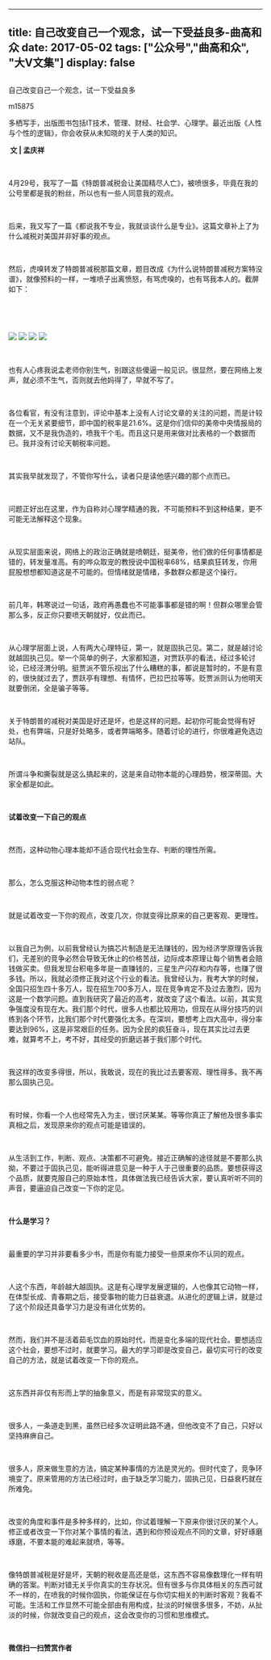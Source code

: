 
---
title:   自己改变自己一个观念，试一下受益良多-曲高和众
date: 2017-05-02
tags: ["公众号","曲高和众", "大V文集"]
display: false
---


## 



自己改变自己一个观念，试一下受益良多




m15875




多栖写手，出版图书包括IT技术，管理、财经、社会学、心理学。最近出版《人性与个性的逻辑》，你会收获从未知晓的关于人类的知识。


**&nbsp;文&nbsp;|&nbsp;孟庆祥**

&nbsp;

4月29号，我写了一篇《特朗普减税会让美国精尽人亡》，被喷很多，毕竟在我的公号里都是我的粉丝，所以也有一些人同意我的观点。

&nbsp;

后来，我又写了一篇《都说我不专业，我就谈谈什么是专业》。这篇文章补上了为什么减税对美国并非好事的观点。

&nbsp;

然后，虎嗅转发了特朗普减税那篇文章，题目改成《为什么说特朗普减税方案特没谱》，就像预料的一样，一堆喷子出离愤怒，有骂虎嗅的，也有骂我本人的。截屏如下：

&nbsp;

&nbsp;

<img data-s="300,640" data-type="png" src="http://mmbiz.qpic.cn/mmbiz_png/fxGMiaL5Zj1hYdK99ic5OibXRtO8nLhpMVbMoEvF8r46z3qQRfTIeMTqnQkUibXldU4E9fEyiaMmokkD0aMIeFyiaLXg/0?wx_fmt=png" style="" data-ratio="1.7777777777777777" data-w="1440"/>

<img data-s="300,640" data-type="png" src="http://mmbiz.qpic.cn/mmbiz_png/fxGMiaL5Zj1hYdK99ic5OibXRtO8nLhpMVbQMwiaSZlpcPpqfEkmCDVaDhlLsOiabumpqMIffVlficEnoUULBjtShlKw/0?wx_fmt=png" style="" data-ratio="1.7777777777777777" data-w="1440"/>

<img data-s="300,640" data-type="png" src="http://mmbiz.qpic.cn/mmbiz_png/fxGMiaL5Zj1hYdK99ic5OibXRtO8nLhpMVbfuF3j4lq7ic7qhwQ04bnZiboegqem1FcqIBvbMZpnjY9fhF5a4zXvOsw/0?wx_fmt=png" style="" data-ratio="1.7777777777777777" data-w="1440"/>

<img data-s="300,640" data-type="png" src="http://mmbiz.qpic.cn/mmbiz_png/fxGMiaL5Zj1hYdK99ic5OibXRtO8nLhpMVbGZe5KWpWjvqkrXlBgR7R7mMxJB3mSyyG5LzzmcX708m8d9IjfWrUYw/0?wx_fmt=png" style="" data-ratio="1.7777777777777777" data-w="1440"/>

&nbsp;

也有人心疼我说孟老师你别生气，别跟这些傻逼一般见识。很显然，要在网络上发声，就必须不生气，否则就去他妈得了，早就不写了。

&nbsp;

各位看官，有没有注意到，评论中基本上没有人讨论文章的关注的问题，而是计较在一个无关紧要细节，即中国的税率是21.6%。这是你们信仰的美帝中央情报局的数据，又不是我伪造的，喷我干个毛。而且这只是用来做对比表格的一个数据而已。我并没有讨论天朝税率问题。

&nbsp;

其实我早就发现了，不管你写什么，读者只是读他感兴趣的那个点而已。

&nbsp;

问题正好出在这里，作为自称对心理学精通的我，不可能预料不到这种结果，更不可能无法解释这个现象。

&nbsp;

从现实层面来说，网络上的政治正确就是喷朝廷，挺美帝，他们做的任何事情都是错的，转发量准高。有的哗众取宠的教授说中国税率68%，结果疯狂转发，你用屁股想想都知道这是不可能的。但情绪就是情绪，多数群众都是这个操行。

&nbsp;

前几年，韩寒说过一句话，政府再愚蠢也不可能事事都是错的啊！但群众哪里会管那么多，反正你只要喷天朝就好，仅此而已。

&nbsp;

从心理学层面上说，人有两大心理特征，第一，就是固执己见。第二，就是越讨论就越固执己见。举一个简单的例子，大家都知道，对贾跃亭的看法，经过多轮讨论，已经泾渭分明。挺贾派不管乐视出了什么糟糕的事，都说是暂时的，不是有意的，很快就过去了，贾跃亭有理想、有情怀，巴拉巴拉等等。贬贾派则认为他明天就要倒闭，全是骗子等等。

&nbsp;

关于特朗普的减税对美国是好还是坏，也是这样的问题。起初你可能会觉得有好处，也有弊端，只是好处略多，或者弊端略多。随着讨论的进行，你很难避免选边站队。

&nbsp;

所谓斗争和撕裂就是这么搞起来的，这是来自动物本能的心理趋势，根深蒂固。大家全都是如此。

&nbsp;

**试着改变一下自己的观点**

&nbsp;

然而，这种动物心理本能却不适合现代社会生存、判断的理性所需。

&nbsp;

那么，怎么克服这种动物本性的弱点呢？

&nbsp;

就是试着改变一下你的观点，改变几次，你就变得比原来的自己更客观、更理性。

&nbsp;

以我自己为例，以前我曾经认为搞芯片制造是无法赚钱的，因为经济学原理告诉我们，无差别的竞争必然会导致无休止的价格苦战，边际成本原理让每个销售者会赔钱做买卖。但我发现台积电多年是一直赚钱的，三星生产闪存和内存等，也赚了很多钱。所以，我就必须修正我对这个行业的看法。我曾经认为，我考大学的时候，全国只招生四十多万人，现在招生700多万人，现在竞争肯定不及过去激烈，因为这是一个数学问题。直到我研究了最近的高考，就改变了这个看法。以前，其实竞争强度没有现在大。我们那个时代，很多人也都比较用功，但现在从得分技巧的训练到各个环节，比我们那个时代要强化太多。在深圳，要想考上四大高中，得分率要达到96%，这是非常艰巨的任务。因为全民的疯狂奋斗，现在其实比过去更难，就算考不上，考不好，其经受的折磨远甚于我们那个时代。

&nbsp;

我这样的改变多得很，所以，我敢说，现在的我比过去要客观、理性得多。我不再那么固执己见。

&nbsp;

有时候，你看一个人也经常先入为主，很讨厌某某。等等你真正了解他及很多事实真相之后，发现原来你的观点可能是错误的。

&nbsp;

从生活到工作，判断、观点、决策都不可避免。接近正确解的途径就是不要那么执拗，不要过于固执己见，能听得进意见是一种于人于己很重要的品质。要想获得这个品质，就要克服自己的原始本性，具体做法我已经告诉大家，要认真听听不同的声音，要逼迫自己改变一下你的定见。

&nbsp;

**什么是学习？**

&nbsp;

最重要的学习并非要看多少书，而是你有能力接受一些原来你不认同的观点。

&nbsp;

人这个东西，年龄越大越固执。这是有心理学发展逻辑的，人也像其它动物一样，在体型长成、青春期之后，接受事物的能力日益衰退。从进化的逻辑上讲，就是过了这个阶段还具备学习力是没有进化优势的。

&nbsp;

然而，我们并不是活着茹毛饮血的原始时代，而是变化多端的现代社会。要想适应这个社会，要想不过时，就要学习。最大的学习即是改变自己，最切实可行的改变自己的方法，就是试着改变一下你的观点。

&nbsp;

这东西并非仅有形而上学的抽象意义，而是有非常现实的意义。

&nbsp;

很多人，一条道走到黑，虽然已经多次证明此路不通，但他改变不了自己，只好以坚持麻痹自己。

&nbsp;

很多人，原来做生意的方法，搞定某种事情的方法是灵光的。但时代变了，竞争环境变了。原来管用的方法已经过时，由于缺乏学习能力，固执己见，日益衰朽就在所难免。

&nbsp;

改变的角度和事件是多种多样的，比如，你试着理解一下原来你很讨厌的某个人。修正或者改变一下你对某个事情的看法，遇到和你预设观点不同的文章，好好琢磨琢磨，不要本能的难起来就喷，等等。

&nbsp;

像特朗普减税是好是坏，天朝的税收是高还是低，这东西不容易像数理化一样有明确的答案。判断对错无关乎你真实的生存状况。但有很多与你具体相关的东西可就不一样的，在喷我的时候你固执，你能保证在与你切实相关的判断时客观？我看不可能。生活和工作显然不可能全部由有用构成，扯淡的时候很多很多，不妨，从扯淡的时候，你就改变自己的观点，这会改变你的习惯和思维模式。

&nbsp;




**微信扫一扫赞赏作者**















